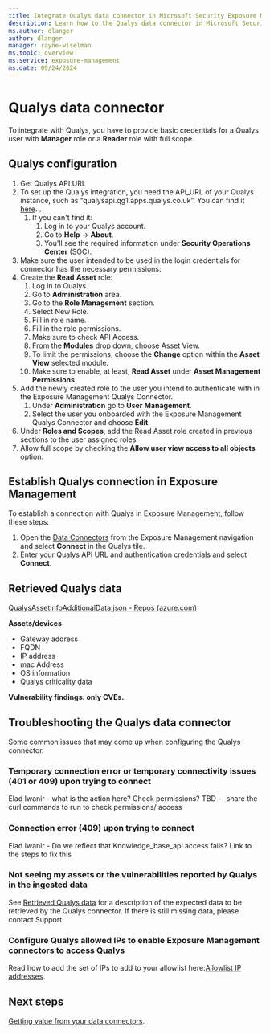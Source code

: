 ```yaml
---
title: Integrate Qualys data connector in Microsoft Security Exposure Management
description: Learn how to the Qualys data connector in Microsoft Security Exposure Management.
ms.author: dlanger
author: dlanger
manager: rayne-wiselman
ms.topic: overview
ms.service: exposure-management
ms.date: 09/24/2024
---
```


# Qualys data connector

To integrate with Qualys, you have to provide basic credentials for a Qualys user with **Manager** role or a **Reader** role with full scope.

## Qualys configuration

1. Get Qualys API URL
2. To set up the Qualys integration, you need the API_URL of your Qualys instance, such as “qualysapi.qg1.apps.qualys.co.uk”. You can find it [here](https://www.qualys.com/platform-identification/). .
   1. If you can't find it:
      1. Log in to your Qualys account.
      2. Go to **Help** → **About**.
      3. You'll see the required information under **Security Operations Center** (SOC).
3. Make sure the user intended to be used in the login credentials for connector has the necessary permissions:
4. Create the **Read** **Asset** role:
   1. Log in to Qualys.
   2. Go to **Administration** area.
   3. Go to the **Role Management** section.
   4. Select New Role.
   5. Fill in role name.
   6. Fill in the role permissions.
   7. Make sure to check API Access.
   8. From the **Modules** drop down, choose Asset View.
   9. To limit the permissions, choose the **Change** option within the **Asset View** selected module.
   10. Make sure to enable, at least, **Read Asset** under **Asset Management Permissions**.
5. Add the newly created role to the user you intend to authenticate with in the Exposure Management Qualys Connector.
   1. Under **Administration** go to **User** **Management**.
   2. Select the user you onboarded with the Exposure Management Qualys Connector and choose **Edit**.
6. Under **Roles and Scopes**, add the Read Asset role created in previous sections to the user assigned roles.
7. Allow full scope by checking the **Allow user view access to all objects** option.

## Establish Qualys connection in Exposure Management

To establish a connection with Qualys in Exposure Management, follow these steps:

1. Open the [Data Connectors](https://security.microsoft.com/exposure-data-connectors) from the Exposure Management navigation and select **Connect** in the Qualys tile.
1. Enter your Qualys API URL and authentication credentials and select **Connect**.

## Retrieved Qualys data

[QualysAssetInfoAdditionalData.json - Repos (azure.com)](https://dev.azure.com/msazure/CESEC/_git/XSPM-Orion-IngestionClientContracts?path=/src/EnterpriseGraphDataModel/DataModelDefinitions/AdditionalData/QualysAssetInfoAdditionalData.json&version=GBmain&_a=contents)

**Assets/devices**

- Gateway address
- FQDN
- IP address
- mac Address
- OS information
- Qualys criticality data

**Vulnerability findings: only CVEs.**

## Troubleshooting the Qualys data connector

Some common issues that may come up when configuring the Qualys connector.

### Temporary connection error or temporary connectivity issues (401 or 409) upon trying to connect

Elad Iwanir - what is the action here? Check permissions? TBD -- share the curl commands to run to check permissions/ access

### Connection error (409) upon trying to connect

Elad Iwanir - Do we reflect that Knowledge_base_api access fails? Link to the steps to fix this

### Not seeing my assets or the vulnerabilities reported by Qualys in the ingested data

See [Retrieved Qualys data](#retrieved-qualys-data) for a description of the expected data to be retrieved by the Qualys connector.
If there is still missing data, please contact Support.

### Configure Qualys allowed IPs to enable Exposure Management connectors to access Qualys

Read how to add the set of IPs to add to your allowlist here:[Allowlist IP addresses](configure-data-connectors.md#allowlist-ip-addresses).

## Next steps

[Getting value from your data connectors](value-data-connectors.md).
